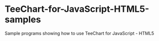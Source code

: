 TeeChart-for-JavaScript-HTML5-samples
=====================================

Sample programs showing how to use TeeChart for JavaScript - HTML5